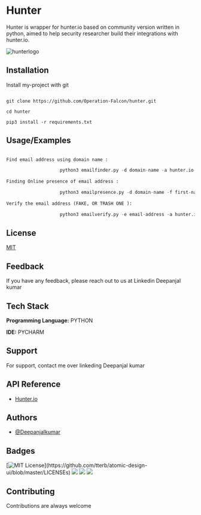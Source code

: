 
# Hunter

Hunter is wrapper for hunter.io based on community version written in python, aimed to help security researcher build their integrations with 
hunter.io. 

![hunterlogo](https://user-images.githubusercontent.com/55708909/124118978-90d52b80-da8f-11eb-8bfb-6d0937e187ca.png)

    
## Installation 

Install my-project with git

```

git clone https://github.com/Operation-Falcon/hunter.git

cd hunter

pip3 install -r requirements.txt

```
    
## Usage/Examples

```PYTHON

Find email address using domain name :

                    python3 emailfinder.py -d domain-name -a hunter.io-api -o output.txt
                    
Finding Online presence of email address :

                    python3 emailpresence.py -d domain-name -f first-name -l last-name -a hunter.io-api -o output.txt
                    
Verify the email address (FAKE, OR TRASH ONE ):

                    python3 emailverify.py -e email-address -a hunter.io-api -o output.txt

```

  
## License

[MIT](https://choosealicense.com/licenses/mit/)

  
## Feedback

If you have any feedback, please reach out to us at Linkedin Deepanjal kumar

  
## Tech Stack

**Programming Language:** PYTHON

**IDE:** PYCHARM

  
## Support

For support, contact me over linkeding Deepanjal kumar

  
## API Reference

- [Hunter.io](https://hunter.io/)

  
## Authors

- [@Deepanjalkumar](https://github.com/Deepanjalkumar)

  
## Badges

[![MIT License](https://img.shields.io/apm/l/atomic-design-ui.svg?)](https://github.com/tterb/atomic-design-ui/blob/master/LICENSEs)
![](https://img.shields.io/badge/OS-Linux-informational?style=flat&logo=linux&logoColor=white&color=2bbc8a)
![](https://img.shields.io/badge/Code-Python-informational?style=flat&logo=python&logoColor=white&color=2bbc8a)
![](https://img.shields.io/badge/Shell-Bash-informational?style=flat&logo=gnu-bash&logoColor=white&color=2bbc8a)


  
## Contributing

Contributions are always welcome


